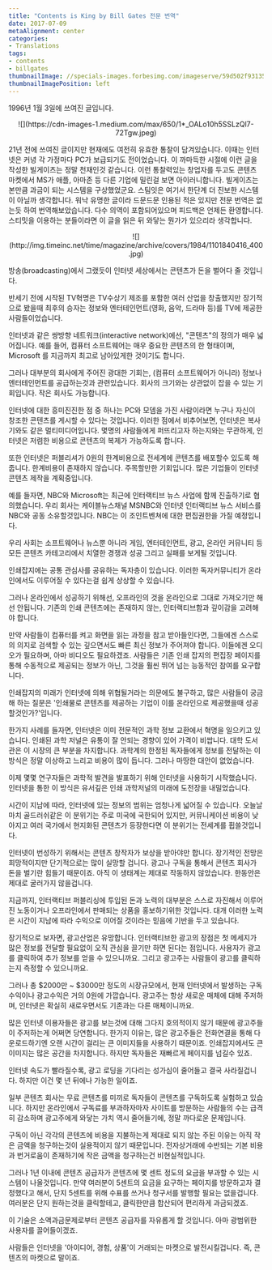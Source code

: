 ```yaml
---
title: "Contents is King by Bill Gates 전문 번역"
date: 2017-07-09
metaAlignment: center
categories:
- Translations
tags:
- contents
- billgates
thumbnailImage: //specials-images.forbesimg.com/imageserve/59d502f931358e542c034e76/416x416.jpg?background=000000&cropX1=245&cropX2=2420&cropY1=636&cropY2=2813
thumbnailImagePosition: left
---
```



1996년 1월 3일에 쓰여진 글입니다. 

<!--more-->

<center>
![](https://cdn-images-1.medium.com/max/650/1*_OALo10h5SSLzQl7-72Tgw.jpeg)
</center>

21년 전에 쓰여진 글이지만 현재에도 여전히 유효한 통찰이 담겨있습니다. 이때는 인터넷은 커녕 각 가정마다 PC가 보급되기도 전이었습니다. 이 까마득한 시절에 이런 글을 작성한 빌게이츠는 정말 천재인것 같습니다. 이런 통찰력있는 창업자를 두고도 콘텐츠 마켓에서 MS가 애플, 아마존 등 다른 기업에 밀린걸 보면 아이러니합니다. 빌게이츠는 본만큼 과금이 되는 시스템을 구상했었군요. 스팀잇은 여기서 한단계 더 진보한 시스템이 아닐까 생각합니다. 워낙 유명한 글이라 드문드문 인용된 적은 있지만 전문 번역은 없는듯 하여 번역해보았습니다. 다수 의역이 포함되어있으며 피드백은 언제든 환영합니다. 스티밋을 이용하는 분들이라면 이 글을 읽은 뒤 와닿는 뭔가가 있으리라 생각합니다.

<center>
![](http://img.timeinc.net/time/magazine/archive/covers/1984/1101840416_400.jpg)
</center>

방송(broadcasting)에서 그랬듯이 인터넷 세상에서는 콘텐츠가 돈을 벌어다 줄 것입니다.

반세기 전에 시작된 TV혁명은 TV수상기 제조를 포함한 여러 산업을 창출했지만 장기적으로 봤을때 최후의 승자는 정보와 엔터테인먼트(영화, 음악, 드라마 등)를 TV에 제공한 사람들이었습니다.

인터넷과 같은 쌍방향 네트워크(interactive network)에선, "콘텐츠"의 정의가 매우 넓어집니다. 예를 들어, 컴퓨터 소프트웨어는 매우 중요한 콘텐츠의 한 형태이며, Microsoft
를 지금까지 최고로 남아있게한 것이기도 합니다.

그러나 대부분의 회사에게 주어진 광대한 기회는, (컴퓨터 소프트웨어가 아니라) 정보나 엔터테인먼트를 공급하는것과 관련있습니다. 회사의 크기와는 상관없이 잡을 수 있는 기회입니다. 작은 회사도 가능합니다.

인터넷에 대한 흥미진진한 점 중 하나는 PC와 모뎀을 가진 사람이라면 누구나 자신이 창조한 콘텐츠를 게시할 수 있다는 것입니다. 이러한 점에서 비추어보면, 인터넷은 복사기와도 같은 멀티미디어입니다. 몇명의 사람들에게 퍼뜨리고자 하는지와는 무관하게, 인터넷은 저렴한 비용으로 콘텐츠의 복제가 가능하도록 합니다.

또한 인터넷은 퍼블리셔가 0원의 한계비용으로 전세계에 콘텐츠를 배포할수 있도록 해 줍니다. 한계비용이 존재하지 않습니다. 주목할만한 기회입니다. 많은 기업들이 인터넷 콘텐츠 제작을 계획중입니다.

예를 들자면, NBC와 Microsoft는 최근에 인터랙티브 뉴스 사업에 함께 진출하기로 협의했습니다. 우리 회사는 케이블뉴스채널 MSNBC와 인터넷 인터랙티브 뉴스 서비스를 NBC와 공동 소유할것입니다. NBC는 이 조인트벤쳐에 대한 편집권한을 가질 예정입니다.

우리 사회는 소프트웨어나 뉴스뿐 아니라 게임, 엔터테인먼트, 광고, 온라인 커뮤니티 등 모든 콘텐츠 카테고리에서 치열한 경쟁과 성공 그리고 실패를 보게될 것입니다.

인쇄잡지에는 공통 관심사를 공유하는 독자층이 있습니다. 이러한 독자커뮤니티가 온라인에서도 이루어질 수 있다는걸 쉽게 상상할 수 있습니다.

그러나 온라인에서 성공하기 위해선, 오프라인의 것을 온라인으로 그대로 가져오기만 해선 안됩니다. 기존의 인쇄 콘텐츠에는 존재하지 않는, 인터랙티브함과 깊이감을 고려해야 합니다.

만약 사람들이 컴퓨터를 켜고 화면을 읽는 과정을 참고 받아들인다면, 그들에겐 스스로의 의지로 검색할 수 있는 깊으면서도 빠른 최신 정보가 주어져야 합니다. 이들에겐 오디오가 필요하며, 아마 비디오도 필요하겠죠. 사람들은 기존 인쇄 잡지의 편집장 페이지를 통해 수동적으로 제공되는 정보가 아닌, 그것을 훨씬 뛰어 넘는 능동적인 참여를 요구합니다.

인쇄잡지의 미래가 인터넷에 의해 위협될거라는 의문에도 불구하고, 많은 사람들이 궁금해 하는 질문은 '인쇄물로 콘텐츠를 제공하는 기업이 이를 온라인으로 제공했을때 성공할것인가?'입니다.

한가지 사례를 들자면, 인터넷은 이미 전문적인 과학 정보 교환에서 혁명을 일으키고 있습니다. 인쇄된 과학 저널은 유통이 잘 안되는 경향이 있어 가격이 비쌉니다. 대학 도서관은 이 시장의 큰 부분을 차지합니다. 과학계의 한정된 독자들에게 정보를 전달하는 이 방식은 정말 이상하고 느리고 비용이 많이 듭니다. 그러나 마땅한 대안이 없었습니다.

이제 몇몇 연구자들은 과학적 발견을 발표하기 위해 인터넷을 사용하기 시작했습니다. 인터넷을 통한 이 방식은 유서깊은 인쇄 과학저널의 미래에 도전장을 내밀었습니다.

시간이 지남에 따라, 인터넷에 있는 정보의 범위는 엄청나게 넓어질 수 있습니다. 오늘날 마치 골드러쉬같은 이 분위기는 주로 미국에 국한되어 있지만, 커뮤니케이션 비용이 낮아지고 여러 국가에서 현지화된 콘텐츠가 등장한다면 이 분위기는 전세계를 휩쓸것입니다.

인터넷이 번성하기 위해서는 콘텐츠 창작자가 보상을 받아야만 합니다. 장기적인 전망은 희망적이지만 단기적으로는 많이 실망할 겁니다. 광고나 구독을 통해서 콘텐츠 회사가 돈을 벌기란 힘들기 때문이죠. 아직 이 생태계는 제대로 작동하지 않았습니다. 한동안은 제대로 굴러가지 않을겁니다.

지금까지, 인터랙티브 퍼블리싱에 투입된 돈과 노력의 대부분은 스스로 자진해서 이루어진 노동이거나 오프라인에서 판매되는 상품을 홍보하기위한 것입니다. 대개 이러한 노력은 시간이 지남에 따라 수익으로 이어질 것이라는 믿음에 기반을 두고 있습니다.

장기적으로 보자면, 광고산업은 유망합니다. 인터랙티브한 광고의 장점은 첫 메세지가 많은 정보를 전달할 필요없이 오직 관심을 끌기만 하면 된다는 점입니다. 사용자가 광고를 클릭하여 추가 정보를 얻을 수 있으니까요. 그리고 광고주는 사람들이 광고를 클릭하는지 측정할 수 있으니까요.

그러나 총 $2000만 ~ $3000만 정도의 시장규모에서, 현재 인터넷에서 발생하는 구독 수익이나 광고수익은 거의 0원에 가깝습니다. 광고주는 항상 새로운 매체에 대해 주저하며, 인터넷은 확실히 새로우면서도 기존과는 다른 매체이니까요.

많은 인터넷 이용자들은 광고를 보는것에 대해 그다지 호의적이지 않기 때문에 광고주들이 주저하는게 어쩌면 당연합니다. 한가지 이유는, 많은 광고주들은 전화연결을 통해 다운로드하기엔 오랜 시간이 걸리는 큰 이미지들을 사용하기 때문이죠. 인쇄잡지에서도 큰 이미지는 많은 공간을 차지합니다. 하지만 독자들은 재빠르게 페이지를 넘길수 있죠.

인터넷 속도가 빨라질수록, 광고 로딩을 기다리는 성가심이 줄어들고 결국 사라질겁니다. 하지만 이건 몇 년 뒤에나 가능한 일이죠.

일부 콘텐츠 회사는 무료 콘텐츠를 미끼로 독자들이 콘텐츠를 구독하도록 실험하고 있습니다. 하지만 온라인에서 구독료를 부과하자마자 사이트를 방문하는 사람들의 수는 급격히 감소하며 광고주에게 와닿는 가치 역시 줄어들기에, 정말 까다로운 문제입니다.

구독이 아닌 각각의 콘텐츠에 비용을 지불하는게 제대로 되지 않는 주된 이유는 아직 작은 금액을 청구하는것이 실용적이지 않기 때문입니다. 전자상거래에 수반되는 기본 비용과 번거로움이 존재하기에 작은 금액을 청구하는건 비현실적입니다.

그러나 1년 이내에 콘텐츠 공급자가 콘텐츠에 몇 센트 정도의 요금을 부과할 수 있는 시스템이 나올것입니다. 만약 여러분이 5센트의 요금을 요구하는 페이지를 방문하고자 결정했다고 해서, 단지 5센트를 위해 수표를 쓰거나 청구서를 발행할 필요는 없을겁니다. 여러분은 단지 원하는것을 클릭할테고, 클릭한만큼 합산되어 편리하게 과금되겠죠.

이 기술은 소액과금문제로부터 콘텐츠 공급자를 자유롭게 할 것입니다. 아마 광범위한 사용자를 끌어들이겠죠.

사람들은 인터넷을 '아이디어, 경험, 상품'이 거래되는 마켓으로 발전시킬겁니다. 즉, 콘텐츠의 마켓으로 말이죠.

